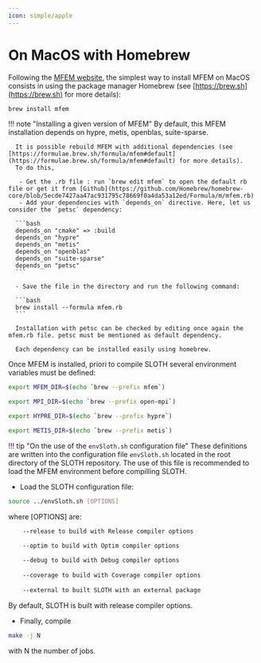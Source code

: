 ```yaml
---
icon: simple/apple
---
```

# On MacOS with Homebrew

Following the [MFEM website](https://mfem.org), the simplest way to install MFEM on MacOS consists in using the package manager Homebrew (see [https://brew.sh](https://brew.sh) for more details):


``` bash 
brew install mfem
```

!!! note "Installing a given version of MFEM"
      By default, this MFEM installation depends on hypre, metis, openblas, suite-sparse.

      It is possible rebuild MFEM with additional dependencies (see [https://formulae.brew.sh/formula/mfem#default](https://formulae.brew.sh/formula/mfem#default) for more details). 
      To do this,  
      
       - Get the .rb file : run `brew edit mfem` to open the default rb file or get it from [Github](https://github.com/Homebrew/homebrew-core/blob/5ecde7427aa47ac931795c78669f0a4da53a12ed/Formula/m/mfem.rb)
       - Add your dependencies with `depends_on` directive. Here, let us consider the `petsc` dependency:

      ```bash 
      depends_on "cmake" => :build
      depends_on "hypre"       
      depends_on "metis"       
      depends_on "openblas"
      depends_on "suite-sparse"
      depends_on "petsc"
      ```

      - Save the file in the directory and run the following command:

      ```bash 
      brew install --formula mfem.rb
      ```

      Installation with petsc can be checked by editing once again the mfem.rb file. petsc must be mentioned as default dependency. 

      Each dependency can be installed easily using homebrew. 
      

Once MFEM is installed, priori to compile SLOTH several environment variables must be defined:

```bash
export MFEM_DIR=$(echo `brew --prefix mfem`)

export MPI_DIR=$(echo `brew --prefix open-mpi`)

export HYPRE_DIR=$(echo `brew --prefix hypre`)

export METIS_DIR=$(echo `brew --prefix metis`)

```

!!! tip "On the use of the  `envSloth.sh` configuration file"
    These definitions are written into the configuration file `envSloth.sh` located in the root directory of the SLOTH repository. 
    The use of this file is recommended to load the MFEM environment before compilling SLOTH.

- Load the SLOTH configuration file:
```bash
source ../envSloth.sh [OPTIONS] 
```
where [OPTIONS] are:
```bash
    --release to build with Release compiler options 

    --optim to build with Optim compiler options 
        
    --debug to build with Debug compiler options 
        
    --coverage to build with Coverage compiler options 
        
    --external to built SLOTH with an external package
```

By default, SLOTH is built with release compiler options.


- Finally, compile 
```bash
make -j N 
```
with N the number of jobs.


